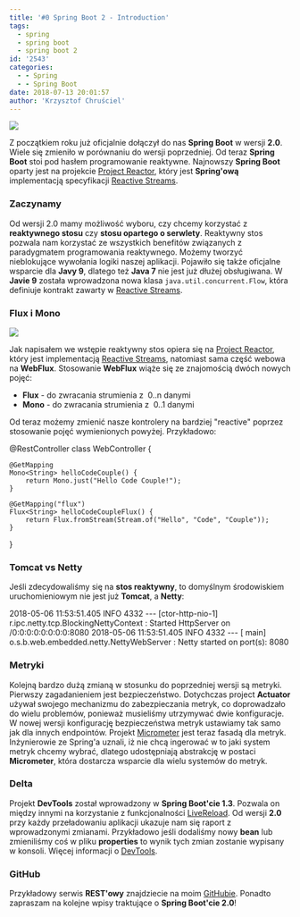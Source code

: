```yaml
---
title: '#0 Spring Boot 2 - Introduction'
tags:
  - spring
  - spring boot
  - spring boot 2
id: '2543'
categories:
  - - Spring
  - - Spring Boot
date: 2018-07-13 20:01:57
author: 'Krzysztof Chruściel'
---
```


![](http://codecouple.pl/wp-content/uploads/2017/12/springBoot2Art.png)

Z początkiem roku już oficjalnie dołączył do nas **Spring Boot** w wersji **2.0**. Wiele się zmieniło w porównaniu do wersji poprzedniej. Od teraz **Spring Boot** stoi pod hasłem programowanie reaktywne. Najnowszy **Spring Boot** oparty jest na projekcie [Project Reactor](https://projectreactor.io/), który jest **Spring'ową** implementacją specyfikacji [Reactive Streams](https://github.com/reactive-streams/reactive-streams-jvm).
<!-- more -->
### Zaczynamy

Od wersji 2.0 mamy możliwość wyboru, czy chcemy korzystać z **reaktywnego stosu** czy **stosu opartego o serwlety**. Reaktywny stos pozwala nam korzystać ze wszystkich benefitów związanych z paradygmatem programowania reaktywnego. Możemy tworzyć nieblokujące wywołania logiki naszej aplikacji. Pojawiło się także oficjalne wsparcie dla **Javy 9**, dlatego też **Java 7** nie jest już dłużej obsługiwana. W **Javie 9** została wprowadzona nowa klasa `java.util.concurrent.Flow`, która definiuje kontrakt zawarty w [Reactive Streams](https://github.com/reactive-streams/reactive-streams-jvm).

### Flux i Mono

![](https://i0.wp.com/therealdanvega.com/wp-content/uploads/2018/02/reactive_stack.png)

Jak napisałem we wstępie reaktywny stos opiera się na [Project Reactor](https://projectreactor.io/), który jest implementacją [Reactive Streams](https://github.com/reactive-streams/reactive-streams-jvm), natomiast sama część webowa na **WebFlux**. Stosowanie **WebFlux** wiąże się ze znajomością dwóch nowych pojęć:

*   **Flux** - do zwracania strumienia z  0..n danymi
*   **Mono** - do zwracania strumienia z  0..1 danymi

Od teraz możemy zmienić nasze kontrolery na bardziej "reactive" poprzez stosowanie pojęć wymienionych powyżej. Przykładowo:

@RestController
class WebController {

    @GetMapping
    Mono<String> helloCodeCouple() {
        return Mono.just("Hello Code Couple!");
    }

    @GetMapping("flux")
    Flux<String> helloCodeCoupleFlux() {
        return Flux.fromStream(Stream.of("Hello", "Code", "Couple"));
    }

}

### Tomcat vs Netty

Jeśli zdecydowaliśmy się na **stos reaktywny**, to domyślnym środowiskiem uruchomieniowym nie jest już **Tomcat**, a **Netty**:

2018-05-06 11:53:51.405 INFO 4332 --- \[ctor-http-nio-1\] r.ipc.netty.tcp.BlockingNettyContext : Started HttpServer on /0:0:0:0:0:0:0:0:8080
2018-05-06 11:53:51.405 INFO 4332 --- \[ main\] o.s.b.web.embedded.netty.NettyWebServer : Netty started on port(s): 8080

### Metryki

Kolejną bardzo dużą zmianą w stosunku do poprzedniej wersji są metryki. Pierwszy zagadanieniem jest bezpieczeństwo. Dotychczas project **Actuator** używał swojego mechanizmu do zabezpieczania metryk, co doprowadzało do wielu problemów, ponieważ musieliśmy utrzymywać dwie konfiguracje. W nowej wersji konfigurację bezpieczeństwa metryk ustawiamy tak samo jak dla innych endpointów. Projekt [Micrometer](https://micrometer.io/) jest teraz fasadą dla metryk. Inżynierowie ze Spring'a uznali, iż nie chcą ingerować w to jaki system metryk chcemy wybrać, dlatego udostępniają abstrakcję w postaci **Micrometer**, która dostarcza wsparcie dla wielu systemów do metryk.

### Delta

Projekt **DevTools** został wprowadzony w **Spring Boot'cie 1.3**. Pozwala on między innymi na korzystanie z funkcjonalności [LiveReload](http://codecouple.pl/2016/08/30/5-spring-boot-livereload/). Od wersji **2.0** przy każdy przeładowaniu aplikacji ukazuje nam się raport z wprowadzonymi zmianami. Przykładowo jeśli dodaliśmy nowy **bean** lub zmieniliśmy coś w pliku **properties** to wynik tych zmian zostanie wypisany w konsoli. Więcej informacji o [DevTools](https://docs.spring.io/spring-boot/docs/current/reference/html/using-boot-devtools.html).

### GitHub

Przykładowy serwis **REST'owy** znajdziecie na moim [GitHubie](https://github.com/kchrusciel/Spring-Boot-2-Examples). Ponadto zapraszam na kolejne wpisy traktujące o **Spring Boot'cie 2.0**!